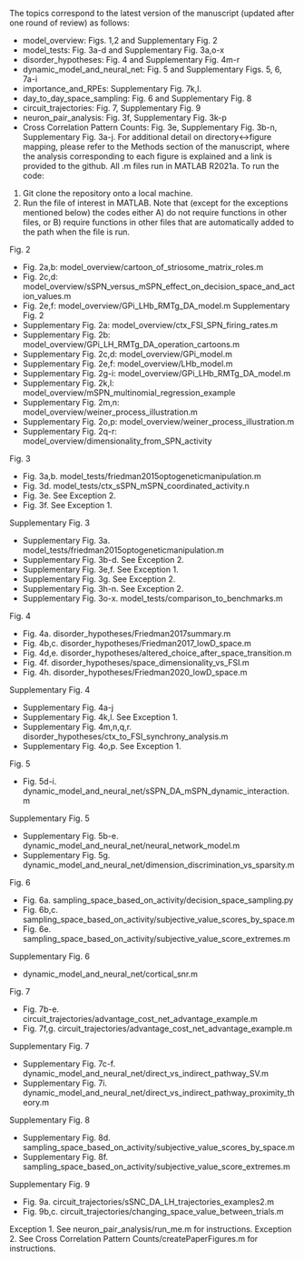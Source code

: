The topics correspond to the latest version of the manuscript (updated after one round of review) as follows:
- model_overview: Figs. 1,2 and Supplementary Fig. 2
- model_tests: Fig. 3a-d and Supplementary Fig. 3a,o-x
- disorder_hypotheses: Fig. 4 and Supplementary Fig. 4m-r
- dynamic_model_and_neural_net: Fig. 5 and Supplementary Figs. 5, 6, 7a-i
- importance_and_RPEs: Supplementary Fig. 7k,l.
- day_to_day_space_sampling: Fig. 6 and Supplementary Fig. 8
- circuit_trajectories: Fig. 7, Supplementary Fig. 9
- neuron_pair_analysis: Fig. 3f, Supplementary Fig. 3k-p
- Cross Correlation Pattern Counts: Fig. 3e, Supplementary Fig. 3b-n, Supplementary Fig. 3a-j.
For additional detail on directory<->figure mapping, please refer to the Methods section of the manuscript, where the analysis corresponding to each figure is explained and a link is provided to the github.
All .m files run in MATLAB R2021a. To run the code:
1)	Git clone the repository onto a local machine.
2)	Run the file of interest in MATLAB. Note that (except for the exceptions mentioned below) the codes either A) do not require functions in other files, or B) require functions in other files that are automatically added to the path when the file is run. 

Fig. 2
-	Fig. 2a,b: model_overview/cartoon_of_striosome_matrix_roles.m
-	Fig. 2c,d: model_overview/sSPN_versus_mSPN_effect_on_decision_space_and_action_values.m
-	Fig. 2e,f: model_overview/GPi_LHb_RMTg_DA_model.m
Supplementary Fig. 2
-	Supplementary Fig. 2a: model_overview/ctx_FSI_SPN_firing_rates.m
-	Supplementary Fig. 2b: model_overview/GPi_LH_RMTg_DA_operation_cartoons.m
-	Supplementary Fig. 2c,d: model_overview/GPi_model.m
-	Supplementary Fig. 2e,f: model_overview/LHb_model.m
-	Supplementary Fig. 2g-i: model_overview/GPi_LHb_RMTg_DA_model.m
-	Supplementary Fig. 2k,l: model_overview/mSPN_multinomial_regression_example
-	Supplementary Fig. 2m,n: model_overview/weiner_process_illustration.m
-	Supplementary Fig. 2o,p: model_overview/weiner_process_illustration.m
-	Supplementary Fig. 2q-r: model_overview/dimensionality_from_SPN_activity

Fig. 3
-	Fig. 3a,b. model_tests/friedman2015optogeneticmanipulation.m
-	Fig. 3d. model_tests/ctx_sSPN_mSPN_coordinated_activity.n
-	Fig. 3e. See Exception 2.
-	Fig. 3f. See Exception 1.

Supplementary Fig. 3
-	Supplementary Fig. 3a. model_tests/friedman2015optogeneticmanipulation.m
-	Supplementary Fig. 3b-d. See Exception 2.
-	Supplementary Fig. 3e,f. See Exception 1.
-	Supplementary Fig. 3g. See Exception 2.
-	Supplementary Fig. 3h-n. See Exception 2.
-	Supplementary Fig. 3o-x. model_tests/comparison_to_benchmarks.m

Fig. 4
-	Fig. 4a. disorder_hypotheses/Friedman2017summary.m
-	Fig. 4b,c. disorder_hypotheses/Friedman2017_lowD_space.m
-	Fig. 4d,e. disorder_hypotheses/altered_choice_after_space_transition.m
-	Fig. 4f. disorder_hypotheses/space_dimensionality_vs_FSI.m
-	Fig. 4h. disorder_hypotheses/Friedman2020_lowD_space.m

Supplementary Fig. 4
-	Supplementary Fig. 4a-j
-	Supplementary Fig. 4k,l. See Exception 1.
-	Supplementary Fig. 4m,n,q,r. disorder_hypotheses/ctx_to_FSI_synchrony_analysis.m
-	Supplementary Fig. 4o,p. See Exception 1.

Fig. 5
-	Fig. 5d-i. dynamic_model_and_neural_net/sSPN_DA_mSPN_dynamic_interaction.m

Supplementary Fig. 5
-	Supplementary Fig. 5b-e. dynamic_model_and_neural_net/neural_network_model.m
-	Supplementary Fig. 5g. dynamic_model_and_neural_net/dimension_discrimination_vs_sparsity.m

Fig. 6
-	Fig. 6a. sampling_space_based_on_activity/decision_space_sampling.py
-	Fig. 6b,c. sampling_space_based_on_activity/subjective_value_scores_by_space.m
-	Fig. 6e. sampling_space_based_on_activity/subjective_value_score_extremes.m

Supplementary Fig. 6
-	dynamic_model_and_neural_net/cortical_snr.m

Fig. 7
-	Fig. 7b-e. circuit_trajectories/advantage_cost_net_advantage_example.m
-	Fig. 7f,g. circuit_trajectories/advantage_cost_net_advantage_example.m

Supplementary Fig. 7
-	Supplementary Fig. 7c-f. dynamic_model_and_neural_net/direct_vs_indirect_pathway_SV.m
-	Supplementary Fig. 7i. dynamic_model_and_neural_net/direct_vs_indirect_pathway_proximity_theory.m

Supplementary Fig. 8
-	Supplementary Fig. 8d. sampling_space_based_on_activity/subjective_value_scores_by_space.m
-	Supplementary Fig. 8f. sampling_space_based_on_activity/subjective_value_score_extremes.m

Supplementary Fig. 9
-	Fig. 9a. circuit_trajectories/sSNC_DA_LH_trajectories_examples2.m
-	Fig. 9b,c. circuit_trajectories/changing_space_value_between_trials.m

Exception 1. See neuron_pair_analysis/run_me.m for instructions.
Exception 2. See Cross Correlation Pattern Counts/createPaperFigures.m for instructions.

